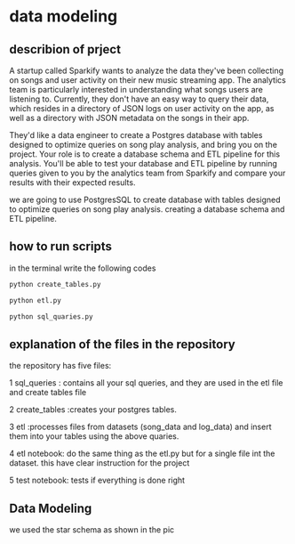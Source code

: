 # data modeling 

## describion of prject 

A startup called Sparkify wants to analyze the data they've been collecting on songs and user activity on their new music streaming app. The analytics team is particularly interested in understanding what songs users are listening to. Currently, they don't have an easy way to query their data, which resides in a directory of JSON logs on user activity on the app, as well as a directory with JSON metadata on the songs in their app.

They'd like a data engineer to create a Postgres database with tables designed to optimize queries on song play analysis, and bring you on the project. Your role is to create a database schema and ETL pipeline for this analysis. You'll be able to test your database and ETL pipeline by running queries given to you by the analytics team from Sparkify and compare your results with their expected results.


we are going to use PostgresSQL to create database with tables designed to optimize queries on song play analysis. creating a database schema and ETL pipeline.

## how to run scripts
in the terminal write the following codes 
```bash
python create_tables.py
```
```bash
python etl.py
```
```bash
python sql_quaries.py
```
## explanation of the files in the repository
the repository has five files:

1 sql_queries : contains all your sql queries, and they are used in the etl file and create tables file

2 create_tables :creates your postgres tables. 

3 etl :processes files from datasets (song_data and log_data) and insert them into your tables using the above quaries. 

4 etl notebook: do the same thing as the etl.py but for a single file int the dataset. this have clear instruction for the project

5 test notebook: tests if everything is done right


## Data Modeling
 
we used the star schema as shown in the pic